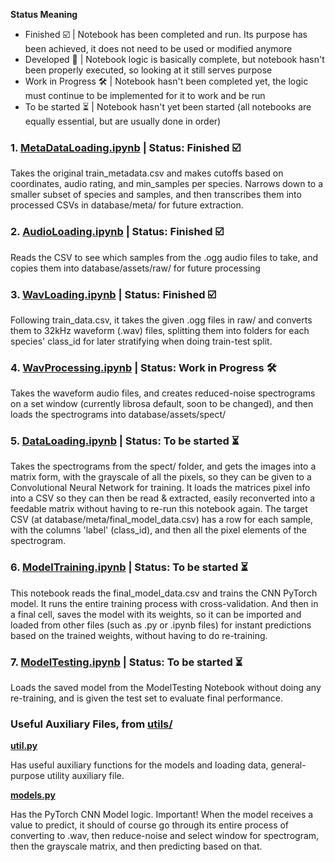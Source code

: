 **Status Meaning**
- Finished ☑️ | Notebook has been completed and run. Its purpose has been achieved, it does not need to be used or modified anymore
- Developed 🚀 | Notebook logic is basically complete, but notebook hasn't been properly executed, so looking at it still serves purpose
- Work in Progress 🛠️ | Notebook hasn't been completed yet, the logic must continue to be implemented for it to work and be run
- To be started ⏳ | Notebook hasn't yet been started (all notebooks are equally essential, but are usually done in order)

### 1. [MetaDataLoading.ipynb](../notebooks/MetaDataLoading.ipynb) | Status: Finished ☑️

Takes the original train_metadata.csv and makes cutoffs based on coordinates, audio rating, and min_samples per species. Narrows down to a smaller subset of species and samples, and then transcribes them into processed CSVs in database/meta/ for future extraction.

### 2. [AudioLoading.ipynb](../notebooks/AudioLoading.ipynb) | Status: Finished ☑️

Reads the CSV to see which samples from the .ogg audio files to take, and copies them into database/assets/raw/ for future processing

### 3. [WavLoading.ipynb](../notebooks/WavLoading.ipynb) | Status: Finished ☑️

Following train_data.csv, it takes the given .ogg files in raw/ and converts them to 32kHz waveform (.wav) files, splitting them into folders for each species' class_id for later stratifying when doing train-test split.

### 4. [WavProcessing.ipynb](../notebooks/WavProcessing.ipynb) | Status: Work in Progress 🛠️

Takes the waveform audio files, and creates reduced-noise spectrograms on a set window (currently librosa default, soon to be changed), and then loads the spectrograms into database/assets/spect/

### 5. [DataLoading.ipynb](../notebooks/DataLoading.ipynb) | Status: To be started ⏳

Takes the spectrograms from the spect/ folder, and gets the images into a matrix form, with the grayscale of all the pixels, so they can be given to a Convolutional Neural Network for training. It loads the matrices pixel info into a CSV so they can then be read & extracted, easily reconverted into a feedable matrix without having to re-run this notebook again. The target CSV (at database/meta/final_model_data.csv) has a row for each sample, with the columns 'label' (class_id), and then all the pixel elements of the spectrogram.

### 6. [ModelTraining.ipynb](../notebooks/ModelTraining.ipynb) | Status: To be started ⏳

This notebook reads the final_model_data.csv and trains the CNN PyTorch model. It runs the entire training process with cross-validation. And then in a final cell, saves the model with its weights, so it can be imported and loaded from other files (such as .py or .ipynb files) for instant predictions based on the trained weights, without having to do re-training.

### 7. [ModelTesting.ipynb](../notebooks/ModelTesting.ipynb) | Status: To be started ⏳

Loads the saved model from the ModelTesting Notebook without doing any re-training, and is given the test set to evaluate final performance. 

### Useful Auxiliary Files, from [utils/](../utils/)

**[util.py](../utils/util.py)**

Has useful auxiliary functions for the models and loading data, general-purpose utility auxiliary file.

**[models.py](../utils/models.py)**

Has the PyTorch CNN Model logic. Important! When the model receives a value to predict, it should of course go through its entire process of converting to .wav, then reduce-noise and select window for spectrogram, then the grayscale matrix, and then predicting based on that.
